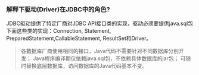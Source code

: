 
### 解释下驱动(Driver)在JDBC中的角色?

JDBC驱动提供了特定厂商对JDBC API接口类的实现，驱动必须要提供java.sql包下面这些类的实现：Connection, Statement, PreparedStatement,CallableStatement, ResultSet和Driver。

> 各数据库厂商使用相同的接口，Java代码不需要针对不同数据库分别开发；
Java程序编译期仅依赖java.sql包，不依赖具体数据库的jar包；
可随时替换底层数据库，访问数据库的Java代码基本不变。